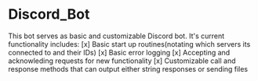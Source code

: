 # Discord_Bot
This bot serves as basic and customizable Discord bot. 
It's current functionality includes:
    [x] Basic start up routines(notating which servers its connected to and their IDs)
    [x] Basic error logging
    [x] Accepting and acknowleding requests for new functionality
    [x] Customizable call and response methods that can output either string responses or sending files